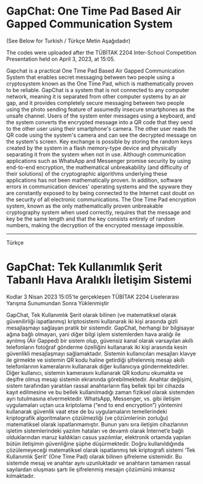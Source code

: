 # GapChat: One Time Pad Based Air Gapped Communication System 

(See Below for Turkish / Türkçe Metin Aşağıdadır)

The codes were uploaded after the TÜBİTAK 2204 Inter-School Competition Presentation held on April 3, 2023, at 15:05.

Gapchat is a practical One Time Pad Based Air Gapped Communication System that enables secret messaging between two people using a cryptosystem known as the One Time Pad, which is mathematically proven to be reliable. GapChat is a system that is not connected to any computer network, meaning it is separated from other computer systems by an air gap, and it provides completely secure messaging between two people using the photo sending feature of assumedly insecure smartphones as the unsafe channel. Users of the system enter messages using a keyboard, and the system converts the encrypted message into a QR code that they send to the other user using their smartphone's camera. The other user reads the QR code using the system's camera and can see the decrypted message on the system's screen. Key exchange is possible by storing the random keys created by the system in a flash memory-type device and physically separating it from the system when not in use. Although communication applications such as WhatsApp and Messenger promise security by using end-to-end encryption, the mathematical unbreakability (and difficulty of their solutions) of the cryptographic algorithms underlying these applications has not been mathematically proven. In addition, software errors in communication devices' operating systems and the spyware they are constantly exposed to by being connected to the Internet cast doubt on the security of all electronic communications. The One Time Pad encryption system, known as the only mathematically proven unbreakable cryptography system when used correctly, requires that the message and key be the same length and that the key consists entirely of random numbers, making the decryption of the encrypted message impossible.

----
Türkçe 

# GapChat: Tek Kullanımlık Şerit Tabanlı Hava Aralıklı İletişim Sistemi



Kodlar 3 Nisan 2023 15:05'te gerçekleşen TÜBİTAK 2204 Liselerarası Yarışma Sunumundan Sonra Yüklenmiştir

GapChat, Tek Kullanımlık Şerit olarak bilinen (ve matematiksel olarak güvenilirliği
ispatlanmış) kriptosistemi kullanarak iki kişi arasında gizli mesajlaşmayı sağlayan pratik bir
sistemdir. GapChat, herhangi bir bilgisayar ağına bağlı olmayan, yani diğer bilgi işlem
sistemlerden hava aralığı ile ayrılmış (Air Gapped) bir sistem olup, güvensiz kanal olarak
varsayılan akıllı telefonların fotoğraf gönderme özelliğini kullanarak iki kişi arasında kesin
güvenlikli mesajlaşmayı sağlamaktadır.
Sistemin kullanıcıları mesajları klavye ile girmekte ve sistemin QR kodu haline getirdiği
şifrelenmiş mesajı akıllı telefonlarının kameralarını kullanarak diğer kullanıcıya
göndermektedirler. Diğer kullanıcı, sistemin kamerasını kullanarak QR kodunu okumakta ve
deşifre olmuş mesajı sistemin ekranında görebilmektedir. Anahtar değişimi, sistem
tarafından yaratılan rassal anahtarların flaş bellek tipi bir cihazda kayıt edilmesine ve bu
bellek kullanılmadığı zaman fiziksel olarak sistemden ayrı tutulmasına elvermektedir.
WhatsApp, Messenger, vs. gibi iletişim uygulamaları uçtan uca kriptolama (“end to end
encryption”) yöntemini kullanarak güvenlik vaat etse de bu uygulamaların temellerindeki
kriptografik algoritmaların çözülmezliği (ve çözümlerinin zorluğu) matematiksel olarak
ispatlanmamıştır. Bunun yanı sıra iletişim cihazlarının işletim sistemlerindeki yazılım hataları
ve devamlı olarak İnternet’e bağlı olduklarından maruz kaldıkları casus yazılımlar, elektronik
ortamda yapılan bütün iletişimin güvenliğine şüphe düşürmektedir.
Doğru kullanıldığında çözülemeyeceği matematiksel olarak ispatlanmış tek kriptografi
sistemi ‘Tek Kullanımlık Şerit’ (One Time Pad) olarak bilinen şifreleme sistemidir. Bu
sistemde mesaj ve anahtar aynı uzunluktadır ve anahtarın tamamen rassal sayılardan
oluşması şartı ile şifrelenmiş mesajın çözümünü imkansız kılmaktadır.

